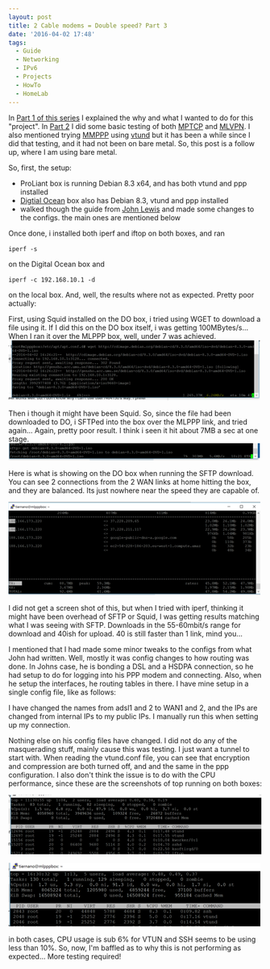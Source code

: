 ```yaml
---
layout: post
title: 2 Cable modems = Double speed? Part 3
date: '2016-04-02 17:48'
tags:
  - Guide
  - Networking
  - IPv6
  - Projects
  - HowTo
  - HomeLab
---
```

In [Part 1 of this series][1] I explained the why and what I wanted to do for this "project". In [Part 2][2] I did some basic testing of both [MPTCP][3] and [MLVPN][4]. I also mentioned trying [MMPPP][5] using [vtund][6] but it has been a while since I did that testing, and it had not been on bare metal. So, this post is a follow up, where I am using bare metal.

So, first, the setup:
* ProLiant box is running Debian 8.3 x64, and has both vtund and ppp installed
* [Digtial Ocean][7] box also has Debian 8.3, vtund and ppp installed
* walked though the guide from [John Lewis][8] and made some changes to the configs. the main ones are mentioned below

Once done, i installed both iperf and iftop on both boxes, and ran

    iperf -s

on the Digital Ocean box and

    iperf -c 192.168.10.1 -d

on the local box. And, well, the results where not as expected. Pretty poor actually:

First, using Squid installed on the DO box, i tried using WGET to download a file using it. If I did this on the DO box itself, i was getting 100MBytes/s... When I ran it over the MLPPP box, well, under 7 was achieved.
![WGET over Squid over MLPPP](/post_images/20160402-downloading-over-mlppp.PNG)

Then i though it might have been Squid. So, since the file had been downloaded to DO, i SFTPed into the box over the MLPPP link, and tried again... Again, pretty poor result. I think i seen it hit about 7MB a sec at one stage.
![SFTP over MLPPP](/post_images/20160402-sftp2-over-mlppp.PNG)

Here is what is showing on the DO box when running the SFTP download. You can see 2 connections from the 2 WAN links at home hitting the box, and they are balanced. Its just nowhere near the speed they are capable of.

![iftop running on server](/post_images/20160402-sftp-over-mlppp.PNG)

I did not get a screen shot of this, but when I tried with iperf, thinking it might have been overhead of SFTP or Squid, I was getting results matching what I was seeing with SFTP. Downloads in the 55-60mbit/s range for download and 40ish for upload. 40 is still faster than 1 link, mind you...

I mentioned that I had made some minor tweaks to the configs from what John had written. Well, mostly it was config changes to how routing was done. In Johns case, he is bonding a DSL and a HSDPA connection, so he had setup to do for logging into his PPP modem and connecting. Also, when he setup the interfaces, he routing tables in there. I have mine setup in a single config file, like as follows:

<script src="https://gist.github.com/tiernano/a9a642c4d029c0dcf8beb926b3588991.js"></script>

I have changed the names from adsl1 and 2 to WAN1 and 2, and the IPs are changed from internal IPs to my public IPs. I manually run this when setting up my connection.

Nothing else on his config files have changed. I did not do any of the masquerading stuff, mainly cause this was testing. I just want a tunnel to start with. When reading the vtund.conf file, you can see that encryption and compression are both turned off, and and the same in the ppp configuration. I also don't think the issue is to do with the CPU performance, since these are the screenshots of top running on both boxes:

![Top on Server](/post_images/20160402-top-view-server.PNG)

![Top on Client](/post_images/20160402-top-view-client.PNG)

in both cases, CPU usage is sub 6% for VTUN and SSH seems to be using less than 10%. So, now, I'm baffled as to why this is not performing as expected... More testing required!


[1]:https://www.tiernanotoole.ie/2016/03/22/2-Cable-Modems-Double-Internet-Speed-part1.html
[2]:https://www.tiernanotoole.ie/2016/03/30/mptcp-ssh-squid-openvpn-double-speed-part-2.html
[3]:http://www.multipath-tcp.org
[4]: http://zehome.github.io/MLVPN
[5]: https://en.wikipedia.org/wiki/Point-to-Point_Protocol#PPP_Configuration_Options
[6]: http://vtun.sourceforge.net/
[7]:https://m.do.co/c/d4d345b83b55
[8]:https://johnlewis.ie/bonding-teaming-internet-connections/
